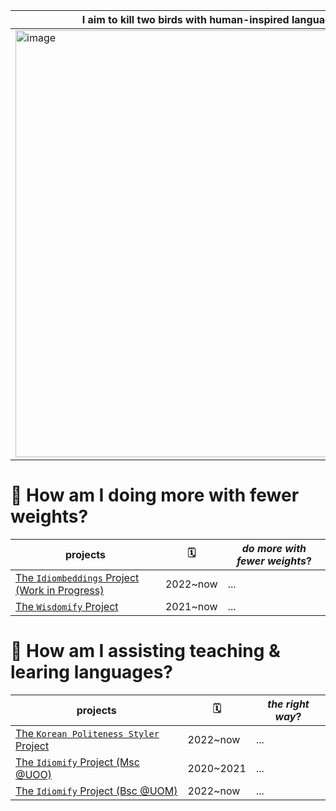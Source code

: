 
I aim to kill two birds with human-inspired language models|
--- | 
<img width="683" alt="image" src="https://user-images.githubusercontent.com/56193069/162979340-1d5654b3-aa7d-42f3-bbe4-349f37f27336.png"> |


# 🐤 How am I doing more with fewer weights? 

projects | 🗓 | *do more with fewer weights*? |
--- | --- | --- | 
[The `Idiombeddings` Project (Work in Progress)](https://github.com/eubinecto/idiombeddings) | 2022~now | ... |
[The `Wisdomify`  Project](https://github.com/wisdomify/wisdomify) | 2021~now | ... |
 
 
# 🐤 How am I assisting teaching & learing languages? 

projects | 🗓 | *the right way*? |
--- | --- | --- |
[The `Korean Politeness Styler` Project](https://github.com/eubinecto/kps) | 2022~now | ... |
[The `Idiomify` Project (Msc @UOO)](https://github.com/eubinecto/idiomify)| 2020~2021 | ... | 
[The `Idiomify` Project (Bsc @UOM)](https://github.com/eubinecto/idiomify_deprecated)| 2022~now  | ... |

